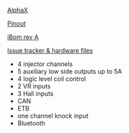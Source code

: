 [AlphaX](https://www.alphaxpr.com/)

[Pinout](https://rusefi.com/docs/pinouts/hellen/alphax-4chan/)

[iBom rev A](https://rusefi.com/docs/ibom/alphax_4ch-a-ibom.html)

[Issue tracker & hardware files](https://github.com/rusefi/alphax-4chan)

* 4 injector channels
* 5 auxiliary low side outputs up to 5A
* 4 logic level coil control 
* 2 VR inputs
* 3 Hall inputs
* CAN
* ETB
* one channel knock input
* Bluetooth